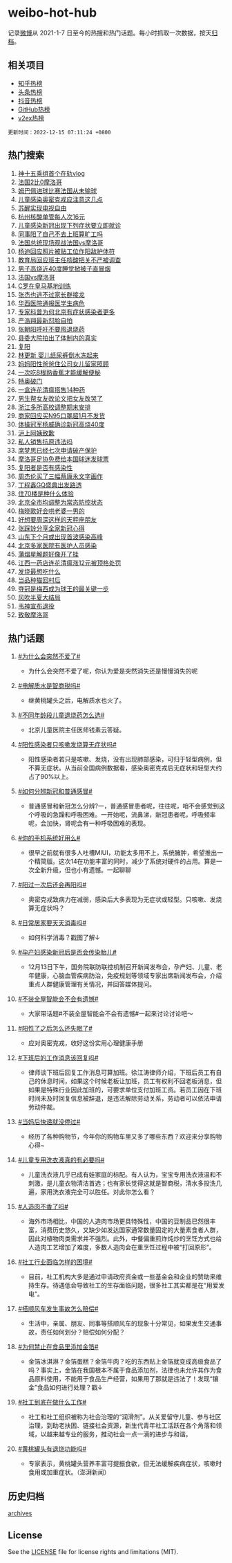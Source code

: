 # weibo-hot-hub

记录[微博](https://www.weibo.com)从 2021-1-7 日至今的热搜和热门话题。每小时抓取一次数据，按天[归档](archives)。

## 相关项目

- [知乎热榜](https://github.com/lonnyzhang423/zhihu-hot-hub)
- [头条热榜](https://github.com/lonnyzhang423/toutiao-hot-hub)
- [抖音热榜](https://github.com/lonnyzhang423/douyin-hot-hub)
- [GitHub热榜](https://github.com/lonnyzhang423/github-hot-hub)
- [v2ex热榜](https://github.com/lonnyzhang423/v2ex-hot-hub)


`更新时间：2022-12-15 07:11:24 +0800`

## 热门搜索

1. [神十五乘组首个在轨vlog](https://m.weibo.cn/search?containerid=100103type%3D1%26t%3D10%26q%3D%23%E7%A5%9E%E5%8D%81%E4%BA%94%E4%B9%98%E7%BB%84%E9%A6%96%E4%B8%AA%E5%9C%A8%E8%BD%A8vlog%23&stream_entry_id=51&isnewpage=1&extparam=seat%3D1%26filter_type%3Drealtimehot%26pos%3D0%26dgr%3D0%26c_type%3D51%26cate%3D10103%26display_time%3D1671059482%26pre_seqid%3D16710594825900166089368&luicode=10000011&lfid=106003type%253D25%2526t%253D3%2526disable_hot%253D1%2526filter_type%253Drealtimehot)
1. [法国2比0摩洛哥](https://m.weibo.cn/search?containerid=100103type%3D1%26t%3D10%26q%3D%23%E6%B3%95%E5%9B%BD2%E6%AF%940%E6%91%A9%E6%B4%9B%E5%93%A5%23&stream_entry_id=31&isnewpage=1&extparam=seat%3D1%26band_rank%3D1%26filter_type%3Drealtimehot%26lcate%3D5001%26dgr%3D0%26flag%3D0%26q%3D%2523%25E6%25B3%2595%25E5%259B%25BD2%25E6%25AF%25940%25E6%2591%25A9%25E6%25B4%259B%25E5%2593%25A5%2523%26realpos%3D1%26pos%3D0%26c_type%3D31%26cate%3D5001%26display_time%3D1671059482%26pre_seqid%3D16710594825900166089368&luicode=10000011&lfid=106003type%253D25%2526t%253D3%2526disable_hot%253D1%2526filter_type%253Drealtimehot)
1. [姆巴佩进球比赛法国从未输球](https://m.weibo.cn/search?containerid=100103type%3D1%26t%3D10%26q%3D%23%E5%A7%86%E5%B7%B4%E4%BD%A9%E8%BF%9B%E7%90%83%E6%AF%94%E8%B5%9B%E6%B3%95%E5%9B%BD%E4%BB%8E%E6%9C%AA%E8%BE%93%E7%90%83%23&stream_entry_id=31&isnewpage=1&extparam=seat%3D1%26band_rank%3D2%26filter_type%3Drealtimehot%26lcate%3D5001%26dgr%3D0%26flag%3D0%26q%3D%2523%25E5%25A7%2586%25E5%25B7%25B4%25E4%25BD%25A9%25E8%25BF%259B%25E7%2590%2583%25E6%25AF%2594%25E8%25B5%259B%25E6%25B3%2595%25E5%259B%25BD%25E4%25BB%258E%25E6%259C%25AA%25E8%25BE%2593%25E7%2590%2583%2523%26realpos%3D2%26pos%3D1%26c_type%3D31%26cate%3D5001%26display_time%3D1671059482%26pre_seqid%3D16710594825900166089368&luicode=10000011&lfid=106003type%253D25%2526t%253D3%2526disable_hot%253D1%2526filter_type%253Drealtimehot)
1. [儿童感染奥密克戎应注意这几点](https://m.weibo.cn/search?containerid=100103type%3D1%26t%3D10%26q%3D%23%E5%84%BF%E7%AB%A5%E6%84%9F%E6%9F%93%E5%A5%A5%E5%AF%86%E5%85%8B%E6%88%8E%E5%BA%94%E6%B3%A8%E6%84%8F%E8%BF%99%E5%87%A0%E7%82%B9%23&stream_entry_id=31&isnewpage=1&extparam=seat%3D1%26band_rank%3D3%26filter_type%3Drealtimehot%26lcate%3D5001%26dgr%3D0%26flag%3D0%26q%3D%2523%25E5%2584%25BF%25E7%25AB%25A5%25E6%2584%259F%25E6%259F%2593%25E5%25A5%25A5%25E5%25AF%2586%25E5%2585%258B%25E6%2588%258E%25E5%25BA%2594%25E6%25B3%25A8%25E6%2584%258F%25E8%25BF%2599%25E5%2587%25A0%25E7%2582%25B9%2523%26realpos%3D3%26pos%3D2%26c_type%3D31%26cate%3D5001%26display_time%3D1671059482%26pre_seqid%3D16710594825900166089368&luicode=10000011&lfid=106003type%253D25%2526t%253D3%2526disable_hot%253D1%2526filter_type%253Drealtimehot)
1. [苏醒实现电视自由](https://m.weibo.cn/search?containerid=100103type%3D1%26t%3D10%26q%3D%23%E8%8B%8F%E9%86%92%E5%AE%9E%E7%8E%B0%E7%94%B5%E8%A7%86%E8%87%AA%E7%94%B1%23&stream_entry_id=31&isnewpage=1&extparam=seat%3D1%26band_rank%3D4%26topic_ad%3D1%26lcate%3D5001%26dgr%3D0%26filter_type%3Drealtimehot%26q%3D%2523%25E8%258B%258F%25E9%2586%2592%25E5%25AE%259E%25E7%258E%25B0%25E7%2594%25B5%25E8%25A7%2586%25E8%2587%25AA%25E7%2594%25B1%2523%26pos%3D3%26c_type%3D31%26adid%3D175067%26cate%3D5001%26display_time%3D1671059482%26pre_seqid%3D16710594825900166089368&luicode=10000011&lfid=106003type%253D25%2526t%253D3%2526disable_hot%253D1%2526filter_type%253Drealtimehot)
1. [杭州核酸单管每人次16元](https://m.weibo.cn/search?containerid=100103type%3D1%26t%3D10%26q%3D%23%E6%9D%AD%E5%B7%9E%E6%A0%B8%E9%85%B8%E5%8D%95%E7%AE%A1%E6%AF%8F%E4%BA%BA%E6%AC%A116%E5%85%83%23&stream_entry_id=31&isnewpage=1&extparam=seat%3D1%26band_rank%3D4%26filter_type%3Drealtimehot%26lcate%3D5001%26dgr%3D0%26flag%3D1%26q%3D%2523%25E6%259D%25AD%25E5%25B7%259E%25E6%25A0%25B8%25E9%2585%25B8%25E5%258D%2595%25E7%25AE%25A1%25E6%25AF%258F%25E4%25BA%25BA%25E6%25AC%25A116%25E5%2585%2583%2523%26realpos%3D4%26pos%3D4%26c_type%3D31%26cate%3D5001%26display_time%3D1671059482%26pre_seqid%3D16710594825900166089368&luicode=10000011&lfid=106003type%253D25%2526t%253D3%2526disable_hot%253D1%2526filter_type%253Drealtimehot)
1. [儿童感染新冠出现下列症状要立即就诊](https://m.weibo.cn/search?containerid=100103type%3D1%26t%3D10%26q%3D%23%E5%84%BF%E7%AB%A5%E6%84%9F%E6%9F%93%E6%96%B0%E5%86%A0%E5%87%BA%E7%8E%B0%E4%B8%8B%E5%88%97%E7%97%87%E7%8A%B6%E8%A6%81%E7%AB%8B%E5%8D%B3%E5%B0%B1%E8%AF%8A%23&stream_entry_id=31&isnewpage=1&extparam=seat%3D1%26band_rank%3D5%26filter_type%3Drealtimehot%26lcate%3D5001%26dgr%3D0%26flag%3D0%26q%3D%2523%25E5%2584%25BF%25E7%25AB%25A5%25E6%2584%259F%25E6%259F%2593%25E6%2596%25B0%25E5%2586%25A0%25E5%2587%25BA%25E7%258E%25B0%25E4%25B8%258B%25E5%2588%2597%25E7%2597%2587%25E7%258A%25B6%25E8%25A6%2581%25E7%25AB%258B%25E5%258D%25B3%25E5%25B0%25B1%25E8%25AF%258A%2523%26realpos%3D5%26pos%3D5%26c_type%3D31%26cate%3D5001%26display_time%3D1671059482%26pre_seqid%3D16710594825900166089368&luicode=10000011&lfid=106003type%253D25%2526t%253D3%2526disable_hot%253D1%2526filter_type%253Drealtimehot)
1. [同事阳了自己不去上班算旷工吗](https://m.weibo.cn/search?containerid=100103type%3D1%26t%3D10%26q%3D%23%E5%90%8C%E4%BA%8B%E9%98%B3%E4%BA%86%E8%87%AA%E5%B7%B1%E4%B8%8D%E5%8E%BB%E4%B8%8A%E7%8F%AD%E7%AE%97%E6%97%B7%E5%B7%A5%E5%90%97%23&stream_entry_id=31&isnewpage=1&extparam=seat%3D1%26band_rank%3D6%26filter_type%3Drealtimehot%26lcate%3D5001%26dgr%3D0%26flag%3D0%26q%3D%2523%25E5%2590%258C%25E4%25BA%258B%25E9%2598%25B3%25E4%25BA%2586%25E8%2587%25AA%25E5%25B7%25B1%25E4%25B8%258D%25E5%258E%25BB%25E4%25B8%258A%25E7%258F%25AD%25E7%25AE%2597%25E6%2597%25B7%25E5%25B7%25A5%25E5%2590%2597%2523%26realpos%3D6%26pos%3D6%26c_type%3D31%26cate%3D5001%26display_time%3D1671059482%26pre_seqid%3D16710594825900166089368&luicode=10000011&lfid=106003type%253D25%2526t%253D3%2526disable_hot%253D1%2526filter_type%253Drealtimehot)
1. [法国总统现场观战法国vs摩洛哥](https://m.weibo.cn/search?containerid=100103type%3D1%26t%3D10%26q%3D%23%E6%B3%95%E5%9B%BD%E6%80%BB%E7%BB%9F%E7%8E%B0%E5%9C%BA%E8%A7%82%E6%88%98%E6%B3%95%E5%9B%BDvs%E6%91%A9%E6%B4%9B%E5%93%A5%23&stream_entry_id=31&isnewpage=1&extparam=seat%3D1%26band_rank%3D7%26filter_type%3Drealtimehot%26lcate%3D5001%26dgr%3D0%26flag%3D0%26q%3D%2523%25E6%25B3%2595%25E5%259B%25BD%25E6%2580%25BB%25E7%25BB%259F%25E7%258E%25B0%25E5%259C%25BA%25E8%25A7%2582%25E6%2588%2598%25E6%25B3%2595%25E5%259B%25BDvs%25E6%2591%25A9%25E6%25B4%259B%25E5%2593%25A5%2523%26realpos%3D7%26pos%3D7%26c_type%3D31%26cate%3D5001%26display_time%3D1671059482%26pre_seqid%3D16710594825900166089368&luicode=10000011&lfid=106003type%253D25%2526t%253D3%2526disable_hot%253D1%2526filter_type%253Drealtimehot)
1. [杨迪回应照片被贴工位作阳敌护体符](https://m.weibo.cn/search?containerid=100103type%3D1%26t%3D10%26q%3D%23%E6%9D%A8%E8%BF%AA%E5%9B%9E%E5%BA%94%E7%85%A7%E7%89%87%E8%A2%AB%E8%B4%B4%E5%B7%A5%E4%BD%8D%E4%BD%9C%E9%98%B3%E6%95%8C%E6%8A%A4%E4%BD%93%E7%AC%A6%23&stream_entry_id=31&isnewpage=1&extparam=seat%3D1%26band_rank%3D8%26filter_type%3Drealtimehot%26lcate%3D5001%26dgr%3D0%26flag%3D0%26q%3D%2523%25E6%259D%25A8%25E8%25BF%25AA%25E5%259B%259E%25E5%25BA%2594%25E7%2585%25A7%25E7%2589%2587%25E8%25A2%25AB%25E8%25B4%25B4%25E5%25B7%25A5%25E4%25BD%258D%25E4%25BD%259C%25E9%2598%25B3%25E6%2595%258C%25E6%258A%25A4%25E4%25BD%2593%25E7%25AC%25A6%2523%26realpos%3D8%26pos%3D8%26c_type%3D31%26cate%3D5001%26display_time%3D1671059482%26pre_seqid%3D16710594825900166089368&luicode=10000011&lfid=106003type%253D25%2526t%253D3%2526disable_hot%253D1%2526filter_type%253Drealtimehot)
1. [教育局回应班主任核酸把关不严被调查](https://m.weibo.cn/search?containerid=100103type%3D1%26t%3D10%26q%3D%23%E6%95%99%E8%82%B2%E5%B1%80%E5%9B%9E%E5%BA%94%E7%8F%AD%E4%B8%BB%E4%BB%BB%E6%A0%B8%E9%85%B8%E6%8A%8A%E5%85%B3%E4%B8%8D%E4%B8%A5%E8%A2%AB%E8%B0%83%E6%9F%A5%23&stream_entry_id=31&isnewpage=1&extparam=seat%3D1%26band_rank%3D9%26filter_type%3Drealtimehot%26lcate%3D5001%26dgr%3D0%26flag%3D0%26q%3D%2523%25E6%2595%2599%25E8%2582%25B2%25E5%25B1%2580%25E5%259B%259E%25E5%25BA%2594%25E7%258F%25AD%25E4%25B8%25BB%25E4%25BB%25BB%25E6%25A0%25B8%25E9%2585%25B8%25E6%258A%258A%25E5%2585%25B3%25E4%25B8%258D%25E4%25B8%25A5%25E8%25A2%25AB%25E8%25B0%2583%25E6%259F%25A5%2523%26realpos%3D9%26pos%3D9%26c_type%3D31%26cate%3D5001%26display_time%3D1671059482%26pre_seqid%3D16710594825900166089368&luicode=10000011&lfid=106003type%253D25%2526t%253D3%2526disable_hot%253D1%2526filter_type%253Drealtimehot)
1. [男子高烧近40度睡觉掀被子直冒烟](https://m.weibo.cn/search?containerid=100103type%3D1%26t%3D10%26q%3D%23%E7%94%B7%E5%AD%90%E9%AB%98%E7%83%A7%E8%BF%9140%E5%BA%A6%E7%9D%A1%E8%A7%89%E6%8E%80%E8%A2%AB%E5%AD%90%E7%9B%B4%E5%86%92%E7%83%9F%23&stream_entry_id=31&isnewpage=1&extparam=seat%3D1%26band_rank%3D10%26filter_type%3Drealtimehot%26lcate%3D5001%26dgr%3D0%26flag%3D2%26q%3D%2523%25E7%2594%25B7%25E5%25AD%2590%25E9%25AB%2598%25E7%2583%25A7%25E8%25BF%259140%25E5%25BA%25A6%25E7%259D%25A1%25E8%25A7%2589%25E6%258E%2580%25E8%25A2%25AB%25E5%25AD%2590%25E7%259B%25B4%25E5%2586%2592%25E7%2583%259F%2523%26realpos%3D10%26pos%3D10%26c_type%3D31%26cate%3D5001%26display_time%3D1671059482%26pre_seqid%3D16710594825900166089368&luicode=10000011&lfid=106003type%253D25%2526t%253D3%2526disable_hot%253D1%2526filter_type%253Drealtimehot)
1. [法国vs摩洛哥](https://m.weibo.cn/search?containerid=100103type%3D1%26t%3D10%26q%3D%E6%B3%95%E5%9B%BDvs%E6%91%A9%E6%B4%9B%E5%93%A5&stream_entry_id=31&isnewpage=1&extparam=seat%3D1%26band_rank%3D11%26filter_type%3Drealtimehot%26lcate%3D5001%26dgr%3D0%26flag%3D0%26q%3D%25E6%25B3%2595%25E5%259B%25BDvs%25E6%2591%25A9%25E6%25B4%259B%25E5%2593%25A5%26realpos%3D11%26pos%3D11%26c_type%3D31%26cate%3D5001%26display_time%3D1671059482%26pre_seqid%3D16710594825900166089368&luicode=10000011&lfid=106003type%253D25%2526t%253D3%2526disable_hot%253D1%2526filter_type%253Drealtimehot)
1. [C罗在皇马基地训练](https://m.weibo.cn/search?containerid=100103type%3D1%26t%3D10%26q%3D%23C%E7%BD%97%E5%9C%A8%E7%9A%87%E9%A9%AC%E5%9F%BA%E5%9C%B0%E8%AE%AD%E7%BB%83%23&stream_entry_id=31&isnewpage=1&extparam=seat%3D1%26band_rank%3D12%26filter_type%3Drealtimehot%26lcate%3D5001%26dgr%3D0%26flag%3D0%26q%3D%2523C%25E7%25BD%2597%25E5%259C%25A8%25E7%259A%2587%25E9%25A9%25AC%25E5%259F%25BA%25E5%259C%25B0%25E8%25AE%25AD%25E7%25BB%2583%2523%26realpos%3D12%26pos%3D12%26c_type%3D31%26cate%3D5001%26display_time%3D1671059482%26pre_seqid%3D16710594825900166089368&luicode=10000011&lfid=106003type%253D25%2526t%253D3%2526disable_hot%253D1%2526filter_type%253Drealtimehot)
1. [张杰也逃不过家长群接龙](https://m.weibo.cn/search?containerid=100103type%3D1%26t%3D10%26q%3D%23%E5%BC%A0%E6%9D%B0%E4%B9%9F%E9%80%83%E4%B8%8D%E8%BF%87%E5%AE%B6%E9%95%BF%E7%BE%A4%E6%8E%A5%E9%BE%99%23&stream_entry_id=31&isnewpage=1&extparam=seat%3D1%26band_rank%3D13%26filter_type%3Drealtimehot%26lcate%3D5001%26dgr%3D0%26flag%3D0%26q%3D%2523%25E5%25BC%25A0%25E6%259D%25B0%25E4%25B9%259F%25E9%2580%2583%25E4%25B8%258D%25E8%25BF%2587%25E5%25AE%25B6%25E9%2595%25BF%25E7%25BE%25A4%25E6%258E%25A5%25E9%25BE%2599%2523%26realpos%3D13%26pos%3D13%26c_type%3D31%26cate%3D5001%26display_time%3D1671059482%26pre_seqid%3D16710594825900166089368&luicode=10000011&lfid=106003type%253D25%2526t%253D3%2526disable_hot%253D1%2526filter_type%253Drealtimehot)
1. [华西医院通报医学生病危](https://m.weibo.cn/search?containerid=100103type%3D1%26t%3D10%26q%3D%23%E5%8D%8E%E8%A5%BF%E5%8C%BB%E9%99%A2%E9%80%9A%E6%8A%A5%E5%8C%BB%E5%AD%A6%E7%94%9F%E7%97%85%E5%8D%B1%23&stream_entry_id=31&isnewpage=1&extparam=seat%3D1%26band_rank%3D14%26filter_type%3Drealtimehot%26lcate%3D5001%26dgr%3D0%26flag%3D0%26q%3D%2523%25E5%258D%258E%25E8%25A5%25BF%25E5%258C%25BB%25E9%2599%25A2%25E9%2580%259A%25E6%258A%25A5%25E5%258C%25BB%25E5%25AD%25A6%25E7%2594%259F%25E7%2597%2585%25E5%258D%25B1%2523%26realpos%3D14%26pos%3D14%26c_type%3D31%26cate%3D5001%26display_time%3D1671059482%26pre_seqid%3D16710594825900166089368&luicode=10000011&lfid=106003type%253D25%2526t%253D3%2526disable_hot%253D1%2526filter_type%253Drealtimehot)
1. [专家科普为何北京有症状感染者更多](https://m.weibo.cn/search?containerid=100103type%3D1%26t%3D10%26q%3D%23%E4%B8%93%E5%AE%B6%E7%A7%91%E6%99%AE%E4%B8%BA%E4%BD%95%E5%8C%97%E4%BA%AC%E6%9C%89%E7%97%87%E7%8A%B6%E6%84%9F%E6%9F%93%E8%80%85%E6%9B%B4%E5%A4%9A%23&stream_entry_id=31&isnewpage=1&extparam=seat%3D1%26band_rank%3D15%26filter_type%3Drealtimehot%26lcate%3D5001%26dgr%3D0%26flag%3D0%26q%3D%2523%25E4%25B8%2593%25E5%25AE%25B6%25E7%25A7%2591%25E6%2599%25AE%25E4%25B8%25BA%25E4%25BD%2595%25E5%258C%2597%25E4%25BA%25AC%25E6%259C%2589%25E7%2597%2587%25E7%258A%25B6%25E6%2584%259F%25E6%259F%2593%25E8%2580%2585%25E6%259B%25B4%25E5%25A4%259A%2523%26realpos%3D15%26pos%3D15%26c_type%3D31%26cate%3D5001%26display_time%3D1671059482%26pre_seqid%3D16710594825900166089368&luicode=10000011&lfid=106003type%253D25%2526t%253D3%2526disable_hot%253D1%2526filter_type%253Drealtimehot)
1. [严浩翔最新怼脸自拍](https://m.weibo.cn/search?containerid=100103type%3D1%26t%3D10%26q%3D%23%E4%B8%A5%E6%B5%A9%E7%BF%94%E6%9C%80%E6%96%B0%E6%80%BC%E8%84%B8%E8%87%AA%E6%8B%8D%23&stream_entry_id=31&isnewpage=1&extparam=seat%3D1%26band_rank%3D16%26filter_type%3Drealtimehot%26lcate%3D5001%26dgr%3D0%26flag%3D1%26q%3D%2523%25E4%25B8%25A5%25E6%25B5%25A9%25E7%25BF%2594%25E6%259C%2580%25E6%2596%25B0%25E6%2580%25BC%25E8%2584%25B8%25E8%2587%25AA%25E6%258B%258D%2523%26realpos%3D16%26pos%3D16%26c_type%3D31%26cate%3D5001%26display_time%3D1671059482%26pre_seqid%3D16710594825900166089368&luicode=10000011&lfid=106003type%253D25%2526t%253D3%2526disable_hot%253D1%2526filter_type%253Drealtimehot)
1. [张朝阳呼吁不要囤退烧药](https://m.weibo.cn/search?containerid=100103type%3D1%26t%3D10%26q%3D%23%E5%BC%A0%E6%9C%9D%E9%98%B3%E5%91%BC%E5%90%81%E4%B8%8D%E8%A6%81%E5%9B%A4%E9%80%80%E7%83%A7%E8%8D%AF%23&stream_entry_id=31&isnewpage=1&extparam=seat%3D1%26band_rank%3D17%26filter_type%3Drealtimehot%26lcate%3D5001%26dgr%3D0%26flag%3D0%26q%3D%2523%25E5%25BC%25A0%25E6%259C%259D%25E9%2598%25B3%25E5%2591%25BC%25E5%2590%2581%25E4%25B8%258D%25E8%25A6%2581%25E5%259B%25A4%25E9%2580%2580%25E7%2583%25A7%25E8%258D%25AF%2523%26realpos%3D17%26pos%3D17%26c_type%3D31%26cate%3D5001%26display_time%3D1671059482%26pre_seqid%3D16710594825900166089368&luicode=10000011&lfid=106003type%253D25%2526t%253D3%2526disable_hot%253D1%2526filter_type%253Drealtimehot)
1. [县委大院拍出了体制内的真实](https://m.weibo.cn/search?containerid=100103type%3D1%26t%3D10%26q%3D%23%E5%8E%BF%E5%A7%94%E5%A4%A7%E9%99%A2%E6%8B%8D%E5%87%BA%E4%BA%86%E4%BD%93%E5%88%B6%E5%86%85%E7%9A%84%E7%9C%9F%E5%AE%9E%23&stream_entry_id=31&isnewpage=1&extparam=seat%3D1%26band_rank%3D18%26filter_type%3Drealtimehot%26lcate%3D5001%26dgr%3D0%26flag%3D0%26q%3D%2523%25E5%258E%25BF%25E5%25A7%2594%25E5%25A4%25A7%25E9%2599%25A2%25E6%258B%258D%25E5%2587%25BA%25E4%25BA%2586%25E4%25BD%2593%25E5%2588%25B6%25E5%2586%2585%25E7%259A%2584%25E7%259C%259F%25E5%25AE%259E%2523%26realpos%3D18%26pos%3D18%26c_type%3D31%26cate%3D5001%26display_time%3D1671059482%26pre_seqid%3D16710594825900166089368&luicode=10000011&lfid=106003type%253D25%2526t%253D3%2526disable_hot%253D1%2526filter_type%253Drealtimehot)
1. [复阳](https://m.weibo.cn/search?containerid=100103type%3D1%26t%3D10%26q%3D%23%E5%A4%8D%E9%98%B3%23&stream_entry_id=31&isnewpage=1&extparam=seat%3D1%26band_rank%3D19%26filter_type%3Drealtimehot%26lcate%3D5001%26dgr%3D0%26flag%3D0%26q%3D%2523%25E5%25A4%258D%25E9%2598%25B3%2523%26realpos%3D19%26pos%3D19%26c_type%3D31%26cate%3D5001%26display_time%3D1671059482%26pre_seqid%3D16710594825900166089368&luicode=10000011&lfid=106003type%253D25%2526t%253D3%2526disable_hot%253D1%2526filter_type%253Drealtimehot)
1. [林更新 婴儿纸尿裤倒水冻起来](https://m.weibo.cn/search?containerid=100103type%3D1%26t%3D10%26q%3D%E6%9E%97%E6%9B%B4%E6%96%B0+%E5%A9%B4%E5%84%BF%E7%BA%B8%E5%B0%BF%E8%A3%A4%E5%80%92%E6%B0%B4%E5%86%BB%E8%B5%B7%E6%9D%A5&stream_entry_id=31&isnewpage=1&extparam=seat%3D1%26band_rank%3D20%26filter_type%3Drealtimehot%26lcate%3D5001%26dgr%3D0%26flag%3D0%26q%3D%25E6%259E%2597%25E6%259B%25B4%25E6%2596%25B0%2520%25E5%25A9%25B4%25E5%2584%25BF%25E7%25BA%25B8%25E5%25B0%25BF%25E8%25A3%25A4%25E5%2580%2592%25E6%25B0%25B4%25E5%2586%25BB%25E8%25B5%25B7%25E6%259D%25A5%26realpos%3D20%26pos%3D20%26c_type%3D31%26cate%3D5001%26display_time%3D1671059482%26pre_seqid%3D16710594825900166089368&luicode=10000011&lfid=106003type%253D25%2526t%253D3%2526disable_hot%253D1%2526filter_type%253Drealtimehot)
1. [妈妈阳性爸爸住公司女儿留家照顾](https://m.weibo.cn/search?containerid=100103type%3D1%26t%3D10%26q%3D%23%E5%A6%88%E5%A6%88%E9%98%B3%E6%80%A7%E7%88%B8%E7%88%B8%E4%BD%8F%E5%85%AC%E5%8F%B8%E5%A5%B3%E5%84%BF%E7%95%99%E5%AE%B6%E7%85%A7%E9%A1%BE%23&stream_entry_id=31&isnewpage=1&extparam=seat%3D1%26band_rank%3D21%26filter_type%3Drealtimehot%26lcate%3D5001%26dgr%3D0%26flag%3D0%26q%3D%2523%25E5%25A6%2588%25E5%25A6%2588%25E9%2598%25B3%25E6%2580%25A7%25E7%2588%25B8%25E7%2588%25B8%25E4%25BD%258F%25E5%2585%25AC%25E5%258F%25B8%25E5%25A5%25B3%25E5%2584%25BF%25E7%2595%2599%25E5%25AE%25B6%25E7%2585%25A7%25E9%25A1%25BE%2523%26realpos%3D21%26pos%3D21%26c_type%3D31%26cate%3D5001%26display_time%3D1671059482%26pre_seqid%3D16710594825900166089368&luicode=10000011&lfid=106003type%253D25%2526t%253D3%2526disable_hot%253D1%2526filter_type%253Drealtimehot)
1. [一次吃8根熟香蕉才能缓解便秘](https://m.weibo.cn/search?containerid=100103type%3D1%26t%3D10%26q%3D%23%E4%B8%80%E6%AC%A1%E5%90%838%E6%A0%B9%E7%86%9F%E9%A6%99%E8%95%89%E6%89%8D%E8%83%BD%E7%BC%93%E8%A7%A3%E4%BE%BF%E7%A7%98%23&stream_entry_id=31&isnewpage=1&extparam=seat%3D1%26band_rank%3D22%26filter_type%3Drealtimehot%26lcate%3D5001%26dgr%3D0%26flag%3D0%26q%3D%2523%25E4%25B8%2580%25E6%25AC%25A1%25E5%2590%25838%25E6%25A0%25B9%25E7%2586%259F%25E9%25A6%2599%25E8%2595%2589%25E6%2589%258D%25E8%2583%25BD%25E7%25BC%2593%25E8%25A7%25A3%25E4%25BE%25BF%25E7%25A7%2598%2523%26realpos%3D22%26pos%3D22%26c_type%3D31%26cate%3D5001%26display_time%3D1671059482%26pre_seqid%3D16710594825900166089368&luicode=10000011&lfid=106003type%253D25%2526t%253D3%2526disable_hot%253D1%2526filter_type%253Drealtimehot)
1. [特奥破门](https://m.weibo.cn/search?containerid=100103type%3D1%26t%3D10%26q%3D%23%E7%89%B9%E5%A5%A5%E7%A0%B4%E9%97%A8%23&stream_entry_id=31&isnewpage=1&extparam=seat%3D1%26band_rank%3D23%26filter_type%3Drealtimehot%26lcate%3D5001%26dgr%3D0%26flag%3D1%26q%3D%2523%25E7%2589%25B9%25E5%25A5%25A5%25E7%25A0%25B4%25E9%2597%25A8%2523%26realpos%3D23%26pos%3D23%26c_type%3D31%26cate%3D5001%26display_time%3D1671059482%26pre_seqid%3D16710594825900166089368&luicode=10000011&lfid=106003type%253D25%2526t%253D3%2526disable_hot%253D1%2526filter_type%253Drealtimehot)
1. [一盒连花清瘟搭售14种药](https://m.weibo.cn/search?containerid=100103type%3D1%26t%3D10%26q%3D%23%E4%B8%80%E7%9B%92%E8%BF%9E%E8%8A%B1%E6%B8%85%E7%98%9F%E6%90%AD%E5%94%AE14%E7%A7%8D%E8%8D%AF%23&stream_entry_id=31&isnewpage=1&extparam=seat%3D1%26band_rank%3D24%26filter_type%3Drealtimehot%26lcate%3D5001%26dgr%3D0%26flag%3D1%26q%3D%2523%25E4%25B8%2580%25E7%259B%2592%25E8%25BF%259E%25E8%258A%25B1%25E6%25B8%2585%25E7%2598%259F%25E6%2590%25AD%25E5%2594%25AE14%25E7%25A7%258D%25E8%258D%25AF%2523%26realpos%3D24%26pos%3D24%26c_type%3D31%26cate%3D5001%26display_time%3D1671059482%26pre_seqid%3D16710594825900166089368&luicode=10000011&lfid=106003type%253D25%2526t%253D3%2526disable_hot%253D1%2526filter_type%253Drealtimehot)
1. [男生帮女友改论文把女友改哭了](https://m.weibo.cn/search?containerid=100103type%3D1%26t%3D10%26q%3D%23%E7%94%B7%E7%94%9F%E5%B8%AE%E5%A5%B3%E5%8F%8B%E6%94%B9%E8%AE%BA%E6%96%87%E6%8A%8A%E5%A5%B3%E5%8F%8B%E6%94%B9%E5%93%AD%E4%BA%86%23&stream_entry_id=31&isnewpage=1&extparam=seat%3D1%26band_rank%3D25%26filter_type%3Drealtimehot%26lcate%3D5001%26dgr%3D0%26flag%3D0%26q%3D%2523%25E7%2594%25B7%25E7%2594%259F%25E5%25B8%25AE%25E5%25A5%25B3%25E5%258F%258B%25E6%2594%25B9%25E8%25AE%25BA%25E6%2596%2587%25E6%258A%258A%25E5%25A5%25B3%25E5%258F%258B%25E6%2594%25B9%25E5%2593%25AD%25E4%25BA%2586%2523%26realpos%3D25%26pos%3D25%26c_type%3D31%26cate%3D5001%26display_time%3D1671059482%26pre_seqid%3D16710594825900166089368&luicode=10000011&lfid=106003type%253D25%2526t%253D3%2526disable_hot%253D1%2526filter_type%253Drealtimehot)
1. [浙江多所高校调整期末安排](https://m.weibo.cn/search?containerid=100103type%3D1%26t%3D10%26q%3D%23%E6%B5%99%E6%B1%9F%E5%A4%9A%E6%89%80%E9%AB%98%E6%A0%A1%E8%B0%83%E6%95%B4%E6%9C%9F%E6%9C%AB%E5%AE%89%E6%8E%92%23&stream_entry_id=31&isnewpage=1&extparam=seat%3D1%26band_rank%3D26%26filter_type%3Drealtimehot%26lcate%3D5001%26dgr%3D0%26flag%3D1%26q%3D%2523%25E6%25B5%2599%25E6%25B1%259F%25E5%25A4%259A%25E6%2589%2580%25E9%25AB%2598%25E6%25A0%25A1%25E8%25B0%2583%25E6%2595%25B4%25E6%259C%259F%25E6%259C%25AB%25E5%25AE%2589%25E6%258E%2592%2523%26realpos%3D26%26pos%3D26%26c_type%3D31%26cate%3D5001%26display_time%3D1671059482%26pre_seqid%3D16710594825900166089368&luicode=10000011&lfid=106003type%253D25%2526t%253D3%2526disable_hot%253D1%2526filter_type%253Drealtimehot)
1. [商家回应买N95口罩超1月不发货](https://m.weibo.cn/search?containerid=100103type%3D1%26t%3D10%26q%3D%23%E5%95%86%E5%AE%B6%E5%9B%9E%E5%BA%94%E4%B9%B0N95%E5%8F%A3%E7%BD%A9%E8%B6%851%E6%9C%88%E4%B8%8D%E5%8F%91%E8%B4%A7%23&stream_entry_id=31&isnewpage=1&extparam=seat%3D1%26band_rank%3D27%26filter_type%3Drealtimehot%26lcate%3D5001%26dgr%3D0%26flag%3D0%26q%3D%2523%25E5%2595%2586%25E5%25AE%25B6%25E5%259B%259E%25E5%25BA%2594%25E4%25B9%25B0N95%25E5%258F%25A3%25E7%25BD%25A9%25E8%25B6%25851%25E6%259C%2588%25E4%25B8%258D%25E5%258F%2591%25E8%25B4%25A7%2523%26realpos%3D27%26pos%3D27%26c_type%3D31%26cate%3D5001%26display_time%3D1671059482%26pre_seqid%3D16710594825900166089368&luicode=10000011&lfid=106003type%253D25%2526t%253D3%2526disable_hot%253D1%2526filter_type%253Drealtimehot)
1. [体操冠军杨威确诊新冠高烧40度](https://m.weibo.cn/search?containerid=100103type%3D1%26t%3D10%26q%3D%23%E4%BD%93%E6%93%8D%E5%86%A0%E5%86%9B%E6%9D%A8%E5%A8%81%E7%A1%AE%E8%AF%8A%E6%96%B0%E5%86%A0%E9%AB%98%E7%83%A740%E5%BA%A6%23&stream_entry_id=31&isnewpage=1&extparam=seat%3D1%26band_rank%3D28%26filter_type%3Drealtimehot%26lcate%3D5001%26dgr%3D0%26flag%3D0%26q%3D%2523%25E4%25BD%2593%25E6%2593%258D%25E5%2586%25A0%25E5%2586%259B%25E6%259D%25A8%25E5%25A8%2581%25E7%25A1%25AE%25E8%25AF%258A%25E6%2596%25B0%25E5%2586%25A0%25E9%25AB%2598%25E7%2583%25A740%25E5%25BA%25A6%2523%26realpos%3D28%26pos%3D28%26c_type%3D31%26cate%3D5001%26display_time%3D1671059482%26pre_seqid%3D16710594825900166089368&luicode=10000011&lfid=106003type%253D25%2526t%253D3%2526disable_hot%253D1%2526filter_type%253Drealtimehot)
1. [沪上阿姨致歉](https://m.weibo.cn/search?containerid=100103type%3D1%26t%3D10%26q%3D%23%E6%B2%AA%E4%B8%8A%E9%98%BF%E5%A7%A8%E8%87%B4%E6%AD%89%23&stream_entry_id=31&isnewpage=1&extparam=seat%3D1%26band_rank%3D29%26filter_type%3Drealtimehot%26lcate%3D5001%26dgr%3D0%26flag%3D0%26q%3D%2523%25E6%25B2%25AA%25E4%25B8%258A%25E9%2598%25BF%25E5%25A7%25A8%25E8%2587%25B4%25E6%25AD%2589%2523%26realpos%3D29%26pos%3D29%26c_type%3D31%26cate%3D5001%26display_time%3D1671059482%26pre_seqid%3D16710594825900166089368&luicode=10000011&lfid=106003type%253D25%2526t%253D3%2526disable_hot%253D1%2526filter_type%253Drealtimehot)
1. [私人销售抗原违法吗](https://m.weibo.cn/search?containerid=100103type%3D1%26t%3D10%26q%3D%23%E7%A7%81%E4%BA%BA%E9%94%80%E5%94%AE%E6%8A%97%E5%8E%9F%E8%BF%9D%E6%B3%95%E5%90%97%23&stream_entry_id=31&isnewpage=1&extparam=seat%3D1%26band_rank%3D30%26filter_type%3Drealtimehot%26lcate%3D5001%26dgr%3D0%26flag%3D0%26q%3D%2523%25E7%25A7%2581%25E4%25BA%25BA%25E9%2594%2580%25E5%2594%25AE%25E6%258A%2597%25E5%258E%259F%25E8%25BF%259D%25E6%25B3%2595%25E5%2590%2597%2523%26realpos%3D30%26pos%3D30%26c_type%3D31%26cate%3D5001%26display_time%3D1671059482%26pre_seqid%3D16710594825900166089368&luicode=10000011&lfid=106003type%253D25%2526t%253D3%2526disable_hot%253D1%2526filter_type%253Drealtimehot)
1. [席梦思已经七次申请破产保护](https://m.weibo.cn/search?containerid=100103type%3D1%26t%3D10%26q%3D%23%E5%B8%AD%E6%A2%A6%E6%80%9D%E5%B7%B2%E7%BB%8F%E4%B8%83%E6%AC%A1%E7%94%B3%E8%AF%B7%E7%A0%B4%E4%BA%A7%E4%BF%9D%E6%8A%A4%23&stream_entry_id=31&isnewpage=1&extparam=seat%3D1%26band_rank%3D31%26filter_type%3Drealtimehot%26lcate%3D5001%26dgr%3D0%26flag%3D0%26q%3D%2523%25E5%25B8%25AD%25E6%25A2%25A6%25E6%2580%259D%25E5%25B7%25B2%25E7%25BB%258F%25E4%25B8%2583%25E6%25AC%25A1%25E7%2594%25B3%25E8%25AF%25B7%25E7%25A0%25B4%25E4%25BA%25A7%25E4%25BF%259D%25E6%258A%25A4%2523%26realpos%3D31%26pos%3D31%26c_type%3D31%26cate%3D5001%26display_time%3D1671059482%26pre_seqid%3D16710594825900166089368&luicode=10000011&lfid=106003type%253D25%2526t%253D3%2526disable_hot%253D1%2526filter_type%253Drealtimehot)
1. [摩洛哥足协免费给本国球迷发球票](https://m.weibo.cn/search?containerid=100103type%3D1%26t%3D10%26q%3D%23%E6%91%A9%E6%B4%9B%E5%93%A5%E8%B6%B3%E5%8D%8F%E5%85%8D%E8%B4%B9%E7%BB%99%E6%9C%AC%E5%9B%BD%E7%90%83%E8%BF%B7%E5%8F%91%E7%90%83%E7%A5%A8%23&stream_entry_id=31&isnewpage=1&extparam=seat%3D1%26band_rank%3D32%26filter_type%3Drealtimehot%26lcate%3D5001%26dgr%3D0%26flag%3D0%26q%3D%2523%25E6%2591%25A9%25E6%25B4%259B%25E5%2593%25A5%25E8%25B6%25B3%25E5%258D%258F%25E5%2585%258D%25E8%25B4%25B9%25E7%25BB%2599%25E6%259C%25AC%25E5%259B%25BD%25E7%2590%2583%25E8%25BF%25B7%25E5%258F%2591%25E7%2590%2583%25E7%25A5%25A8%2523%26realpos%3D32%26pos%3D32%26c_type%3D31%26cate%3D5001%26display_time%3D1671059482%26pre_seqid%3D16710594825900166089368&luicode=10000011&lfid=106003type%253D25%2526t%253D3%2526disable_hot%253D1%2526filter_type%253Drealtimehot)
1. [复阳者是否有感染性](https://m.weibo.cn/search?containerid=100103type%3D1%26t%3D10%26q%3D%23%E5%A4%8D%E9%98%B3%E8%80%85%E6%98%AF%E5%90%A6%E6%9C%89%E6%84%9F%E6%9F%93%E6%80%A7%23&stream_entry_id=31&isnewpage=1&extparam=seat%3D1%26band_rank%3D33%26filter_type%3Drealtimehot%26lcate%3D5001%26dgr%3D0%26flag%3D1%26q%3D%2523%25E5%25A4%258D%25E9%2598%25B3%25E8%2580%2585%25E6%2598%25AF%25E5%2590%25A6%25E6%259C%2589%25E6%2584%259F%25E6%259F%2593%25E6%2580%25A7%2523%26realpos%3D33%26pos%3D33%26c_type%3D31%26cate%3D5001%26display_time%3D1671059482%26pre_seqid%3D16710594825900166089368&luicode=10000011&lfid=106003type%253D25%2526t%253D3%2526disable_hot%253D1%2526filter_type%253Drealtimehot)
1. [周杰伦买了三幅蔡康永文字画作](https://m.weibo.cn/search?containerid=100103type%3D1%26t%3D10%26q%3D%23%E5%91%A8%E6%9D%B0%E4%BC%A6%E4%B9%B0%E4%BA%86%E4%B8%89%E5%B9%85%E8%94%A1%E5%BA%B7%E6%B0%B8%E6%96%87%E5%AD%97%E7%94%BB%E4%BD%9C%23&stream_entry_id=31&isnewpage=1&extparam=seat%3D1%26band_rank%3D34%26filter_type%3Drealtimehot%26lcate%3D5001%26dgr%3D0%26flag%3D0%26q%3D%2523%25E5%2591%25A8%25E6%259D%25B0%25E4%25BC%25A6%25E4%25B9%25B0%25E4%25BA%2586%25E4%25B8%2589%25E5%25B9%2585%25E8%2594%25A1%25E5%25BA%25B7%25E6%25B0%25B8%25E6%2596%2587%25E5%25AD%2597%25E7%2594%25BB%25E4%25BD%259C%2523%26realpos%3D34%26pos%3D34%26c_type%3D31%26cate%3D5001%26display_time%3D1671059482%26pre_seqid%3D16710594825900166089368&luicode=10000011&lfid=106003type%253D25%2526t%253D3%2526disable_hot%253D1%2526filter_type%253Drealtimehot)
1. [丁程鑫GQ盛典出发路透](https://m.weibo.cn/search?containerid=100103type%3D1%26t%3D10%26q%3D%23%E4%B8%81%E7%A8%8B%E9%91%ABGQ%E7%9B%9B%E5%85%B8%E5%87%BA%E5%8F%91%E8%B7%AF%E9%80%8F%23&stream_entry_id=31&isnewpage=1&extparam=seat%3D1%26band_rank%3D35%26filter_type%3Drealtimehot%26lcate%3D5001%26dgr%3D0%26flag%3D0%26q%3D%2523%25E4%25B8%2581%25E7%25A8%258B%25E9%2591%25ABGQ%25E7%259B%259B%25E5%2585%25B8%25E5%2587%25BA%25E5%258F%2591%25E8%25B7%25AF%25E9%2580%258F%2523%26realpos%3D35%26pos%3D35%26c_type%3D31%26cate%3D5001%26display_time%3D1671059482%26pre_seqid%3D16710594825900166089368&luicode=10000011&lfid=106003type%253D25%2526t%253D3%2526disable_hot%253D1%2526filter_type%253Drealtimehot)
1. [住70楼是种什么体验](https://m.weibo.cn/search?containerid=100103type%3D1%26t%3D10%26q%3D%23%E4%BD%8F70%E6%A5%BC%E6%98%AF%E7%A7%8D%E4%BB%80%E4%B9%88%E4%BD%93%E9%AA%8C%23&stream_entry_id=31&isnewpage=1&extparam=seat%3D1%26band_rank%3D36%26filter_type%3Drealtimehot%26lcate%3D5001%26dgr%3D0%26flag%3D0%26q%3D%2523%25E4%25BD%258F70%25E6%25A5%25BC%25E6%2598%25AF%25E7%25A7%258D%25E4%25BB%2580%25E4%25B9%2588%25E4%25BD%2593%25E9%25AA%258C%2523%26realpos%3D36%26pos%3D36%26c_type%3D31%26cate%3D5001%26display_time%3D1671059482%26pre_seqid%3D16710594825900166089368&luicode=10000011&lfid=106003type%253D25%2526t%253D3%2526disable_hot%253D1%2526filter_type%253Drealtimehot)
1. [北京全市均调整为常态防控状态](https://m.weibo.cn/search?containerid=100103type%3D1%26t%3D10%26q%3D%23%E5%8C%97%E4%BA%AC%E5%85%A8%E5%B8%82%E5%9D%87%E8%B0%83%E6%95%B4%E4%B8%BA%E5%B8%B8%E6%80%81%E9%98%B2%E6%8E%A7%E7%8A%B6%E6%80%81%23&stream_entry_id=31&isnewpage=1&extparam=seat%3D1%26band_rank%3D37%26filter_type%3Drealtimehot%26lcate%3D5001%26dgr%3D0%26flag%3D0%26q%3D%2523%25E5%258C%2597%25E4%25BA%25AC%25E5%2585%25A8%25E5%25B8%2582%25E5%259D%2587%25E8%25B0%2583%25E6%2595%25B4%25E4%25B8%25BA%25E5%25B8%25B8%25E6%2580%2581%25E9%2598%25B2%25E6%258E%25A7%25E7%258A%25B6%25E6%2580%2581%2523%26realpos%3D37%26pos%3D37%26c_type%3D31%26cate%3D5001%26display_time%3D1671059482%26pre_seqid%3D16710594825900166089368&luicode=10000011&lfid=106003type%253D25%2526t%253D3%2526disable_hot%253D1%2526filter_type%253Drealtimehot)
1. [梅晓歌好会哄老婆一男的](https://m.weibo.cn/search?containerid=100103type%3D1%26t%3D10%26q%3D%23%E6%A2%85%E6%99%93%E6%AD%8C%E5%A5%BD%E4%BC%9A%E5%93%84%E8%80%81%E5%A9%86%E4%B8%80%E7%94%B7%E7%9A%84%23&stream_entry_id=31&isnewpage=1&extparam=seat%3D1%26band_rank%3D38%26filter_type%3Drealtimehot%26lcate%3D5001%26dgr%3D0%26flag%3D1%26q%3D%2523%25E6%25A2%2585%25E6%2599%2593%25E6%25AD%258C%25E5%25A5%25BD%25E4%25BC%259A%25E5%2593%2584%25E8%2580%2581%25E5%25A9%2586%25E4%25B8%2580%25E7%2594%25B7%25E7%259A%2584%2523%26realpos%3D38%26pos%3D38%26c_type%3D31%26cate%3D5001%26display_time%3D1671059482%26pre_seqid%3D16710594825900166089368&luicode=10000011&lfid=106003type%253D25%2526t%253D3%2526disable_hot%253D1%2526filter_type%253Drealtimehot)
1. [好想要周深这样的天秤座朋友](https://m.weibo.cn/search?containerid=100103type%3D1%26t%3D10%26q%3D%23%E5%A5%BD%E6%83%B3%E8%A6%81%E5%91%A8%E6%B7%B1%E8%BF%99%E6%A0%B7%E7%9A%84%E5%A4%A9%E7%A7%A4%E5%BA%A7%E6%9C%8B%E5%8F%8B%23&stream_entry_id=31&isnewpage=1&extparam=seat%3D1%26band_rank%3D39%26filter_type%3Drealtimehot%26lcate%3D5001%26dgr%3D0%26flag%3D0%26q%3D%2523%25E5%25A5%25BD%25E6%2583%25B3%25E8%25A6%2581%25E5%2591%25A8%25E6%25B7%25B1%25E8%25BF%2599%25E6%25A0%25B7%25E7%259A%2584%25E5%25A4%25A9%25E7%25A7%25A4%25E5%25BA%25A7%25E6%259C%258B%25E5%258F%258B%2523%26realpos%3D39%26pos%3D39%26c_type%3D31%26cate%3D5001%26display_time%3D1671059482%26pre_seqid%3D16710594825900166089368&luicode=10000011&lfid=106003type%253D25%2526t%253D3%2526disable_hot%253D1%2526filter_type%253Drealtimehot)
1. [张踩铃分享全家新冠心得](https://m.weibo.cn/search?containerid=100103type%3D1%26t%3D10%26q%3D%23%E5%BC%A0%E8%B8%A9%E9%93%83%E5%88%86%E4%BA%AB%E5%85%A8%E5%AE%B6%E6%96%B0%E5%86%A0%E5%BF%83%E5%BE%97%23&stream_entry_id=31&isnewpage=1&extparam=seat%3D1%26band_rank%3D40%26filter_type%3Drealtimehot%26lcate%3D5001%26dgr%3D0%26flag%3D0%26q%3D%2523%25E5%25BC%25A0%25E8%25B8%25A9%25E9%2593%2583%25E5%2588%2586%25E4%25BA%25AB%25E5%2585%25A8%25E5%25AE%25B6%25E6%2596%25B0%25E5%2586%25A0%25E5%25BF%2583%25E5%25BE%2597%2523%26realpos%3D40%26pos%3D40%26c_type%3D31%26cate%3D5001%26display_time%3D1671059482%26pre_seqid%3D16710594825900166089368&luicode=10000011&lfid=106003type%253D25%2526t%253D3%2526disable_hot%253D1%2526filter_type%253Drealtimehot)
1. [山东下个月或出现首波感染高峰](https://m.weibo.cn/search?containerid=100103type%3D1%26t%3D10%26q%3D%23%E5%B1%B1%E4%B8%9C%E4%B8%8B%E4%B8%AA%E6%9C%88%E6%88%96%E5%87%BA%E7%8E%B0%E9%A6%96%E6%B3%A2%E6%84%9F%E6%9F%93%E9%AB%98%E5%B3%B0%23&stream_entry_id=31&isnewpage=1&extparam=seat%3D1%26band_rank%3D41%26filter_type%3Drealtimehot%26lcate%3D5001%26dgr%3D0%26flag%3D0%26q%3D%2523%25E5%25B1%25B1%25E4%25B8%259C%25E4%25B8%258B%25E4%25B8%25AA%25E6%259C%2588%25E6%2588%2596%25E5%2587%25BA%25E7%258E%25B0%25E9%25A6%2596%25E6%25B3%25A2%25E6%2584%259F%25E6%259F%2593%25E9%25AB%2598%25E5%25B3%25B0%2523%26realpos%3D41%26pos%3D41%26c_type%3D31%26cate%3D5001%26display_time%3D1671059482%26pre_seqid%3D16710594825900166089368&luicode=10000011&lfid=106003type%253D25%2526t%253D3%2526disable_hot%253D1%2526filter_type%253Drealtimehot)
1. [北京多家医院有医护人员感染](https://m.weibo.cn/search?containerid=100103type%3D1%26t%3D10%26q%3D%23%E5%8C%97%E4%BA%AC%E5%A4%9A%E5%AE%B6%E5%8C%BB%E9%99%A2%E6%9C%89%E5%8C%BB%E6%8A%A4%E4%BA%BA%E5%91%98%E6%84%9F%E6%9F%93%23&stream_entry_id=31&isnewpage=1&extparam=seat%3D1%26band_rank%3D42%26filter_type%3Drealtimehot%26lcate%3D5001%26dgr%3D0%26flag%3D1%26q%3D%2523%25E5%258C%2597%25E4%25BA%25AC%25E5%25A4%259A%25E5%25AE%25B6%25E5%258C%25BB%25E9%2599%25A2%25E6%259C%2589%25E5%258C%25BB%25E6%258A%25A4%25E4%25BA%25BA%25E5%2591%2598%25E6%2584%259F%25E6%259F%2593%2523%26realpos%3D42%26pos%3D42%26c_type%3D31%26cate%3D5001%26display_time%3D1671059482%26pre_seqid%3D16710594825900166089368&luicode=10000011&lfid=106003type%253D25%2526t%253D3%2526disable_hot%253D1%2526filter_type%253Drealtimehot)
1. [蒲熠星解题好像开了挂](https://m.weibo.cn/search?containerid=100103type%3D1%26t%3D10%26q%3D%23%E8%92%B2%E7%86%A0%E6%98%9F%E8%A7%A3%E9%A2%98%E5%A5%BD%E5%83%8F%E5%BC%80%E4%BA%86%E6%8C%82%23&stream_entry_id=31&isnewpage=1&extparam=seat%3D1%26band_rank%3D43%26filter_type%3Drealtimehot%26lcate%3D5001%26dgr%3D0%26flag%3D0%26q%3D%2523%25E8%2592%25B2%25E7%2586%25A0%25E6%2598%259F%25E8%25A7%25A3%25E9%25A2%2598%25E5%25A5%25BD%25E5%2583%258F%25E5%25BC%2580%25E4%25BA%2586%25E6%258C%2582%2523%26realpos%3D43%26pos%3D43%26c_type%3D31%26cate%3D5001%26display_time%3D1671059482%26pre_seqid%3D16710594825900166089368&luicode=10000011&lfid=106003type%253D25%2526t%253D3%2526disable_hot%253D1%2526filter_type%253Drealtimehot)
1. [江西一药店连花清瘟涨12元被顶格处罚](https://m.weibo.cn/search?containerid=100103type%3D1%26t%3D10%26q%3D%23%E6%B1%9F%E8%A5%BF%E4%B8%80%E8%8D%AF%E5%BA%97%E8%BF%9E%E8%8A%B1%E6%B8%85%E7%98%9F%E6%B6%A812%E5%85%83%E8%A2%AB%E9%A1%B6%E6%A0%BC%E5%A4%84%E7%BD%9A%23&stream_entry_id=31&isnewpage=1&extparam=seat%3D1%26band_rank%3D44%26filter_type%3Drealtimehot%26lcate%3D5001%26dgr%3D0%26flag%3D0%26q%3D%2523%25E6%25B1%259F%25E8%25A5%25BF%25E4%25B8%2580%25E8%258D%25AF%25E5%25BA%2597%25E8%25BF%259E%25E8%258A%25B1%25E6%25B8%2585%25E7%2598%259F%25E6%25B6%25A812%25E5%2585%2583%25E8%25A2%25AB%25E9%25A1%25B6%25E6%25A0%25BC%25E5%25A4%2584%25E7%25BD%259A%2523%26realpos%3D44%26pos%3D44%26c_type%3D31%26cate%3D5001%26display_time%3D1671059482%26pre_seqid%3D16710594825900166089368&luicode=10000011&lfid=106003type%253D25%2526t%253D3%2526disable_hot%253D1%2526filter_type%253Drealtimehot)
1. [发烧最想吃什么](https://m.weibo.cn/search?containerid=100103type%3D1%26t%3D10%26q%3D%23%E5%8F%91%E7%83%A7%E6%9C%80%E6%83%B3%E5%90%83%E4%BB%80%E4%B9%88%23&stream_entry_id=31&isnewpage=1&extparam=seat%3D1%26band_rank%3D45%26filter_type%3Drealtimehot%26lcate%3D5001%26dgr%3D0%26flag%3D0%26q%3D%2523%25E5%258F%2591%25E7%2583%25A7%25E6%259C%2580%25E6%2583%25B3%25E5%2590%2583%25E4%25BB%2580%25E4%25B9%2588%2523%26realpos%3D45%26pos%3D45%26c_type%3D31%26cate%3D5001%26display_time%3D1671059482%26pre_seqid%3D16710594825900166089368&luicode=10000011&lfid=106003type%253D25%2526t%253D3%2526disable_hot%253D1%2526filter_type%253Drealtimehot)
1. [当品种猫回村后](https://m.weibo.cn/search?containerid=100103type%3D1%26t%3D10%26q%3D%23%E5%BD%93%E5%93%81%E7%A7%8D%E7%8C%AB%E5%9B%9E%E6%9D%91%E5%90%8E%23&stream_entry_id=31&isnewpage=1&extparam=seat%3D1%26band_rank%3D46%26filter_type%3Drealtimehot%26lcate%3D5001%26dgr%3D0%26flag%3D0%26q%3D%2523%25E5%25BD%2593%25E5%2593%2581%25E7%25A7%258D%25E7%258C%25AB%25E5%259B%259E%25E6%259D%2591%25E5%2590%258E%2523%26realpos%3D46%26pos%3D46%26c_type%3D31%26cate%3D5001%26display_time%3D1671059482%26pre_seqid%3D16710594825900166089368&luicode=10000011&lfid=106003type%253D25%2526t%253D3%2526disable_hot%253D1%2526filter_type%253Drealtimehot)
1. [夺冠是梅西成为球王的最关键一步](https://m.weibo.cn/search?containerid=100103type%3D1%26t%3D10%26q%3D%23%E5%A4%BA%E5%86%A0%E6%98%AF%E6%A2%85%E8%A5%BF%E6%88%90%E4%B8%BA%E7%90%83%E7%8E%8B%E7%9A%84%E6%9C%80%E5%85%B3%E9%94%AE%E4%B8%80%E6%AD%A5%23&stream_entry_id=31&isnewpage=1&extparam=seat%3D1%26band_rank%3D47%26filter_type%3Drealtimehot%26lcate%3D5001%26dgr%3D0%26flag%3D0%26q%3D%2523%25E5%25A4%25BA%25E5%2586%25A0%25E6%2598%25AF%25E6%25A2%2585%25E8%25A5%25BF%25E6%2588%2590%25E4%25B8%25BA%25E7%2590%2583%25E7%258E%258B%25E7%259A%2584%25E6%259C%2580%25E5%2585%25B3%25E9%2594%25AE%25E4%25B8%2580%25E6%25AD%25A5%2523%26realpos%3D47%26pos%3D47%26c_type%3D31%26cate%3D5001%26display_time%3D1671059482%26pre_seqid%3D16710594825900166089368&luicode=10000011&lfid=106003type%253D25%2526t%253D3%2526disable_hot%253D1%2526filter_type%253Drealtimehot)
1. [风吹半夏大结局](https://m.weibo.cn/search?containerid=100103type%3D1%26t%3D10%26q%3D%23%E9%A3%8E%E5%90%B9%E5%8D%8A%E5%A4%8F%E5%A4%A7%E7%BB%93%E5%B1%80%23&stream_entry_id=31&isnewpage=1&extparam=seat%3D1%26band_rank%3D48%26filter_type%3Drealtimehot%26lcate%3D5001%26dgr%3D0%26flag%3D0%26q%3D%2523%25E9%25A3%258E%25E5%2590%25B9%25E5%258D%258A%25E5%25A4%258F%25E5%25A4%25A7%25E7%25BB%2593%25E5%25B1%2580%2523%26realpos%3D48%26pos%3D48%26c_type%3D31%26cate%3D5001%26display_time%3D1671059482%26pre_seqid%3D16710594825900166089368&luicode=10000011&lfid=106003type%253D25%2526t%253D3%2526disable_hot%253D1%2526filter_type%253Drealtimehot)
1. [韦神宣布退役](https://m.weibo.cn/search?containerid=100103type%3D1%26t%3D10%26q%3D%23%E9%9F%A6%E7%A5%9E%E5%AE%A3%E5%B8%83%E9%80%80%E5%BD%B9%23&stream_entry_id=31&isnewpage=1&extparam=seat%3D1%26band_rank%3D49%26filter_type%3Drealtimehot%26lcate%3D5001%26dgr%3D0%26flag%3D0%26q%3D%2523%25E9%259F%25A6%25E7%25A5%259E%25E5%25AE%25A3%25E5%25B8%2583%25E9%2580%2580%25E5%25BD%25B9%2523%26realpos%3D49%26pos%3D49%26c_type%3D31%26cate%3D5001%26display_time%3D1671059482%26pre_seqid%3D16710594825900166089368&luicode=10000011&lfid=106003type%253D25%2526t%253D3%2526disable_hot%253D1%2526filter_type%253Drealtimehot)
1. [致敬摩洛哥](https://m.weibo.cn/search?containerid=100103type%3D1%26t%3D10%26q%3D%23%E8%87%B4%E6%95%AC%E6%91%A9%E6%B4%9B%E5%93%A5%23&stream_entry_id=31&isnewpage=1&extparam=seat%3D1%26band_rank%3D50%26filter_type%3Drealtimehot%26lcate%3D5001%26dgr%3D0%26flag%3D1%26q%3D%2523%25E8%2587%25B4%25E6%2595%25AC%25E6%2591%25A9%25E6%25B4%259B%25E5%2593%25A5%2523%26realpos%3D50%26pos%3D50%26c_type%3D31%26cate%3D5001%26display_time%3D1671059482%26pre_seqid%3D16710594825900166089368&luicode=10000011&lfid=106003type%253D25%2526t%253D3%2526disable_hot%253D1%2526filter_type%253Drealtimehot)

## 热门话题

1. [#为什么会突然不爱了#](https://m.weibo.cn/search?containerid=231522type%3D1%26t%3D10%26q%3D%23%E4%B8%BA%E4%BB%80%E4%B9%88%E4%BC%9A%E7%AA%81%E7%84%B6%E4%B8%8D%E7%88%B1%E4%BA%86%23&stream_entry_id=128&isnewpage=1&extparam=seat%3D1%26cate%3D5004%26lcate%3D5004%26pos%3D1-0-0%26dgr%3D0%26c_type%3D128%26unitid%3D1671013012754%26display_time%3D1671059484%26pre_seqid%3D167105948428006102214&luicode=10000011&lfid=231648_-_4)
    - 为什么会突然不爱了呢，你认为爱是突然消失还是慢慢消失的呢

1. [#电解质水是智商税吗#](https://m.weibo.cn/search?containerid=231522type%3D1%26t%3D10%26q%3D%23%E7%94%B5%E8%A7%A3%E8%B4%A8%E6%B0%B4%E6%98%AF%E6%99%BA%E5%95%86%E7%A8%8E%E5%90%97%23&stream_entry_id=128&isnewpage=1&extparam=seat%3D1%26cate%3D5004%26lcate%3D5004%26pos%3D1-0-1%26dgr%3D0%26c_type%3D128%26unitid%3D1670910123907%26display_time%3D1671059484%26pre_seqid%3D167105948428006102214&luicode=10000011&lfid=231648_-_4)
    - 继黄桃罐头之后，电解质水也火了。

1. [#不同年龄段儿童退烧药怎么选#](https://m.weibo.cn/search?containerid=231522type%3D1%26t%3D10%26q%3D%23%E4%B8%8D%E5%90%8C%E5%B9%B4%E9%BE%84%E6%AE%B5%E5%84%BF%E7%AB%A5%E9%80%80%E7%83%A7%E8%8D%AF%E6%80%8E%E4%B9%88%E9%80%89%23&stream_entry_id=128&isnewpage=1&extparam=seat%3D1%26cate%3D5004%26lcate%3D5004%26pos%3D1-0-2%26dgr%3D0%26c_type%3D128%26unitid%3D1670921233910%26display_time%3D1671059484%26pre_seqid%3D167105948428006102214&luicode=10000011&lfid=231648_-_4)
    - 北京儿童医院主任医师钱素云答疑。

1. [#阳性感染者只咳嗽发烧算无症状吗#](https://m.weibo.cn/search?containerid=231522type%3D1%26t%3D10%26q%3D%23%E9%98%B3%E6%80%A7%E6%84%9F%E6%9F%93%E8%80%85%E5%8F%AA%E5%92%B3%E5%97%BD%E5%8F%91%E7%83%A7%E7%AE%97%E6%97%A0%E7%97%87%E7%8A%B6%E5%90%97%23&stream_entry_id=128&isnewpage=1&extparam=seat%3D1%26cate%3D5004%26lcate%3D5004%26pos%3D1-0-3%26dgr%3D0%26c_type%3D128%26unitid%3D1670893613632%26display_time%3D1671059484%26pre_seqid%3D167105948428006102214&luicode=10000011&lfid=231648_-_4)
    - 阳性感染者若只是咳嗽、发烧，没有出现肺部感染，可归于轻型病例，但不算无症状。从当前全国病例数据看，感染奥密克戎后无症状和轻型大约占了90%以上。

1. [#如何分辨新冠和普通感冒#](https://m.weibo.cn/search?containerid=231522type%3D1%26t%3D10%26q%3D%23%E5%A6%82%E4%BD%95%E5%88%86%E8%BE%A8%E6%96%B0%E5%86%A0%E5%92%8C%E6%99%AE%E9%80%9A%E6%84%9F%E5%86%92%23&stream_entry_id=128&isnewpage=1&extparam=seat%3D1%26cate%3D5004%26lcate%3D5004%26pos%3D1-0-4%26dgr%3D0%26c_type%3D128%26unitid%3D1670905325148%26display_time%3D1671059484%26pre_seqid%3D167105948428006102214&luicode=10000011&lfid=231648_-_4)
    - 普通感冒和新冠怎么分辨?一，普通感冒患者呢，往往呢，咱不会感觉到这个呼吸的急躁和呼吸困难。一开始呢，流鼻涕，新冠患者呢，呼吸频率呢，会加快，肾呢会有一种呼吸困难的表现。

1. [#你的手机系统好用么#](https://m.weibo.cn/search?containerid=231522type%3D1%26t%3D10%26q%3D%23%E4%BD%A0%E7%9A%84%E6%89%8B%E6%9C%BA%E7%B3%BB%E7%BB%9F%E5%A5%BD%E7%94%A8%E4%B9%88%23&stream_entry_id=128&isnewpage=1&extparam=seat%3D1%26cate%3D5004%26lcate%3D5004%26pos%3D1-0-5%26dgr%3D0%26c_type%3D128%26unitid%3D1670927542578%26display_time%3D1671059484%26pre_seqid%3D167105948428006102214&luicode=10000011&lfid=231648_-_4)
    - 很早之前就有很多人吐槽MIUI，功能太多用不上，系统臃肿，希望推出一个精简版。这次14在功能丰富的同时，减少了系统对硬件的占用。算是一次全新升级，但也小有遗憾。一起聊聊

1. [#阳过一次后还会再阳吗#](https://m.weibo.cn/search?containerid=231522type%3D1%26t%3D10%26q%3D%23%E9%98%B3%E8%BF%87%E4%B8%80%E6%AC%A1%E5%90%8E%E8%BF%98%E4%BC%9A%E5%86%8D%E9%98%B3%E5%90%97%23&stream_entry_id=128&isnewpage=1&extparam=seat%3D1%26cate%3D5004%26lcate%3D5004%26pos%3D1-0-6%26dgr%3D0%26c_type%3D128%26unitid%3D1670896612422%26display_time%3D1671059484%26pre_seqid%3D167105948428006102214&luicode=10000011&lfid=231648_-_4)
    - 奥密克戎致病力在减弱，感染后大多表现为无症状或轻型。只咳嗽、发烧算无症状吗？

1. [#日常居家要天天消毒吗#](https://m.weibo.cn/search?containerid=231522type%3D1%26t%3D10%26q%3D%23%E6%97%A5%E5%B8%B8%E5%B1%85%E5%AE%B6%E8%A6%81%E5%A4%A9%E5%A4%A9%E6%B6%88%E6%AF%92%E5%90%97%23&stream_entry_id=128&isnewpage=1&extparam=seat%3D1%26cate%3D5004%26lcate%3D5004%26pos%3D1-0-7%26dgr%3D0%26c_type%3D128%26unitid%3D1670893308816%26display_time%3D1671059484%26pre_seqid%3D167105948428006102214&luicode=10000011&lfid=231648_-_4)
    - 如何科学消毒？戳图了解↓

1. [#孕产妇感染新冠后是否会传染胎儿#](https://m.weibo.cn/search?containerid=231522type%3D1%26t%3D10%26q%3D%23%E5%AD%95%E4%BA%A7%E5%A6%87%E6%84%9F%E6%9F%93%E6%96%B0%E5%86%A0%E5%90%8E%E6%98%AF%E5%90%A6%E4%BC%9A%E4%BC%A0%E6%9F%93%E8%83%8E%E5%84%BF%23&stream_entry_id=128&isnewpage=1&extparam=seat%3D1%26cate%3D5004%26lcate%3D5004%26pos%3D1-0-8%26dgr%3D0%26c_type%3D128%26unitid%3D1670925127064%26display_time%3D1671059484%26pre_seqid%3D167105948428006102214&luicode=10000011&lfid=231648_-_4)
    - 12月13日下午，国务院联防联控机制召开新闻发布会，孕产妇、儿童、老年健康，心脑血管疾病防治，免疫规划等领域专家出席新闻发布会，介绍重点人群健康管理有关情况，并回答媒体提问。

1. [#不装全屋智能会不会有遗憾#](https://m.weibo.cn/search?containerid=231522type%3D1%26t%3D10%26q%3D%23%E4%B8%8D%E8%A3%85%E5%85%A8%E5%B1%8B%E6%99%BA%E8%83%BD%E4%BC%9A%E4%B8%8D%E4%BC%9A%E6%9C%89%E9%81%97%E6%86%BE%23&stream_entry_id=128&isnewpage=1&extparam=seat%3D1%26cate%3D5004%26lcate%3D5004%26pos%3D1-0-9%26dgr%3D0%26c_type%3D128%26unitid%3D1670998321291%26display_time%3D1671059484%26pre_seqid%3D167105948428006102214&luicode=10000011&lfid=231648_-_4)
    - 大家带话题#不装全屋智能会不会有遗憾#一起来讨论讨论吧～

1. [#阳性了之后怎么还失眠了#](https://m.weibo.cn/search?containerid=231522type%3D1%26t%3D10%26q%3D%23%E9%98%B3%E6%80%A7%E4%BA%86%E4%B9%8B%E5%90%8E%E6%80%8E%E4%B9%88%E8%BF%98%E5%A4%B1%E7%9C%A0%E4%BA%86%23&stream_entry_id=128&isnewpage=1&extparam=seat%3D1%26cate%3D5004%26lcate%3D5004%26pos%3D1-0-10%26dgr%3D0%26c_type%3D128%26unitid%3D1670889705278%26display_time%3D1671059484%26pre_seqid%3D167105948428006102214&luicode=10000011&lfid=231648_-_4)
    - 应对奥密克戎，收好这份实用心理健康手册

1. [#下班后的工作消息该回复吗#](https://m.weibo.cn/search?containerid=231522type%3D1%26t%3D10%26q%3D%23%E4%B8%8B%E7%8F%AD%E5%90%8E%E7%9A%84%E5%B7%A5%E4%BD%9C%E6%B6%88%E6%81%AF%E8%AF%A5%E5%9B%9E%E5%A4%8D%E5%90%97%23&stream_entry_id=128&isnewpage=1&extparam=seat%3D1%26cate%3D5004%26lcate%3D5004%26pos%3D1-0-11%26dgr%3D0%26c_type%3D128%26unitid%3D1670904716505%26display_time%3D1671059484%26pre_seqid%3D167105948428006102214&luicode=10000011&lfid=231648_-_4)
    - 律师谈下班后回复工作消息可算加班。徐江涛律师介绍，下班后员工有自己的休息时间，如果这个时候老板让加班，员工有权利不回老板消息，但如果是特殊行业因此加班的，可要求单位支付加班工资。若员工因在下班时间未及时回复信息被辞退，是违法解除劳动关系，劳动者可以依法申请劳动仲裁。

1. [#当妈后快递就没停过#](https://m.weibo.cn/search?containerid=231522type%3D1%26t%3D10%26q%3D%23%E5%BD%93%E5%A6%88%E5%90%8E%E5%BF%AB%E9%80%92%E5%B0%B1%E6%B2%A1%E5%81%9C%E8%BF%87%23&stream_entry_id=128&isnewpage=1&extparam=seat%3D1%26cate%3D5004%26lcate%3D5004%26pos%3D1-0-12%26dgr%3D0%26c_type%3D128%26unitid%3D1670887917981%26display_time%3D1671059484%26pre_seqid%3D167105948428006102214&luicode=10000011&lfid=231648_-_4)
    - 经历了各种购物节，今年你的购物车里又多了哪些东西？欢迎来分享购物心得~

1. [#儿童专用洗衣液真的有必要吗#](https://m.weibo.cn/search?containerid=231522type%3D1%26t%3D10%26q%3D%23%E5%84%BF%E7%AB%A5%E4%B8%93%E7%94%A8%E6%B4%97%E8%A1%A3%E6%B6%B2%E7%9C%9F%E7%9A%84%E6%9C%89%E5%BF%85%E8%A6%81%E5%90%97%23&stream_entry_id=128&isnewpage=1&extparam=seat%3D1%26cate%3D5004%26lcate%3D5004%26pos%3D1-0-13%26dgr%3D0%26c_type%3D128%26unitid%3D1670914630356%26display_time%3D1671059484%26pre_seqid%3D167105948428006102214&luicode=10000011&lfid=231648_-_4)
    - 儿童洗衣液几乎已成有娃家庭的标配。有人认为，宝宝专用洗衣液温和不刺激，是儿童衣物清洁首选；也有家长觉得这就是智商税，清水多投洗几遍，家用洗衣液完全可以胜任。对此你怎么看？

1. [#人造肉不香了吗#](https://m.weibo.cn/search?containerid=231522type%3D1%26t%3D10%26q%3D%23%E4%BA%BA%E9%80%A0%E8%82%89%E4%B8%8D%E9%A6%99%E4%BA%86%E5%90%97%23&stream_entry_id=128&isnewpage=1&extparam=seat%3D1%26cate%3D5004%26lcate%3D5004%26pos%3D1-0-14%26dgr%3D0%26c_type%3D128%26unitid%3D1671021441069%26display_time%3D1671059484%26pre_seqid%3D167105948428006102214&luicode=10000011&lfid=231648_-_4)
    - 海外市场相比，中国的人造肉市场更具特殊性，中国的豆制品已然很丰富，消费历史悠久，又缺少如发达国家通常数量固定的大量素食者人群，因此对植物肉类需求并不强烈。此外，中餐偏重煎炸炖炒的烹饪方式也给人造肉工艺增加了难度，多数人造肉会在重烹饪过程中被“打回原形”。

1. [#社工行业面临怎样的困境#](https://m.weibo.cn/search?containerid=231522type%3D1%26t%3D10%26q%3D%23%E7%A4%BE%E5%B7%A5%E8%A1%8C%E4%B8%9A%E9%9D%A2%E4%B8%B4%E6%80%8E%E6%A0%B7%E7%9A%84%E5%9B%B0%E5%A2%83%23&stream_entry_id=128&isnewpage=1&extparam=seat%3D1%26cate%3D5004%26lcate%3D5004%26pos%3D1-0-15%26dgr%3D0%26c_type%3D128%26unitid%3D1670929930374%26display_time%3D1671059484%26pre_seqid%3D167105948428006102214&luicode=10000011&lfid=231648_-_4)
    - 目前，社工机构大多是通过申请政府资金或一些基金会和企业的赞助来维持生存。待遇低会导致社工的生存面临问题，很多社工其实都是在“用爱发电”。

1. [#搭顺风车发生事故怎么赔偿#](https://m.weibo.cn/search?containerid=231522type%3D1%26t%3D10%26q%3D%23%E6%90%AD%E9%A1%BA%E9%A3%8E%E8%BD%A6%E5%8F%91%E7%94%9F%E4%BA%8B%E6%95%85%E6%80%8E%E4%B9%88%E8%B5%94%E5%81%BF%23&stream_entry_id=128&isnewpage=1&extparam=seat%3D1%26cate%3D5004%26lcate%3D5004%26pos%3D1-0-16%26dgr%3D0%26c_type%3D128%26unitid%3D1671021438617%26display_time%3D1671059484%26pre_seqid%3D167105948428006102214&luicode=10000011&lfid=231648_-_4)
    - 生活中，亲属、朋友、同事等搭顺风车的现象十分常见，如果发生交通事故，责任如何划分？赔偿如何分配？

1. [#为何禁止在食品里添加金箔#](https://m.weibo.cn/search?containerid=231522type%3D1%26t%3D10%26q%3D%23%E4%B8%BA%E4%BD%95%E7%A6%81%E6%AD%A2%E5%9C%A8%E9%A3%9F%E5%93%81%E9%87%8C%E6%B7%BB%E5%8A%A0%E9%87%91%E7%AE%94%23&stream_entry_id=128&isnewpage=1&extparam=seat%3D1%26cate%3D5004%26lcate%3D5004%26pos%3D1-0-17%26dgr%3D0%26c_type%3D128%26unitid%3D1670935052480%26display_time%3D1671059484%26pre_seqid%3D167105948428006102214&luicode=10000011&lfid=231648_-_4)
    - 金箔冰淇淋？金箔蛋糕？金箔牛肉？吃的东西贴上金箔就变成高级食品了吗？事实上，金箔在我国根本不属于食品添加剂，法律也未允许其作为食品原料使用，不能用于食品生产经营，如果用了那就是违法了！发现“镶金”食品如何进行处理？戳↓

1. [#社工到底在做什么工作#](https://m.weibo.cn/search?containerid=231522type%3D1%26t%3D10%26q%3D%23%E7%A4%BE%E5%B7%A5%E5%88%B0%E5%BA%95%E5%9C%A8%E5%81%9A%E4%BB%80%E4%B9%88%E5%B7%A5%E4%BD%9C%23&stream_entry_id=128&isnewpage=1&extparam=seat%3D1%26cate%3D5004%26lcate%3D5004%26pos%3D1-0-18%26dgr%3D0%26c_type%3D128%26unitid%3D1670929633018%26display_time%3D1671059484%26pre_seqid%3D167105948428006102214&luicode=10000011&lfid=231648_-_4)
    - 社工和社工组织被称为社会治理的“润滑剂”。从关爱留守儿童、参与社区治理，到助老扶困、链接社会资源，新生代青年社工活跃在各个角落和领域，以越来越专业的服务，推动社会一点一滴的进步与和谐。

1. [#黄桃罐头有退烧功能吗#](https://m.weibo.cn/search?containerid=231522type%3D1%26t%3D10%26q%3D%23%E9%BB%84%E6%A1%83%E7%BD%90%E5%A4%B4%E6%9C%89%E9%80%80%E7%83%A7%E5%8A%9F%E8%83%BD%E5%90%97%23&stream_entry_id=128&isnewpage=1&extparam=seat%3D1%26cate%3D5004%26lcate%3D5004%26pos%3D1-0-19%26dgr%3D0%26c_type%3D128%26unitid%3D1670910131657%26display_time%3D1671059484%26pre_seqid%3D167105948428006102214&luicode=10000011&lfid=231648_-_4)
    - 专家表示，黄桃罐头营养丰富可提振食欲，但无法缓解疾病症状，咳嗽时食用或加重症状。（澎湃新闻）


## 历史归档

[archives](archives)

## License

See the [LICENSE](LICENSE) file for license rights and limitations (MIT).
